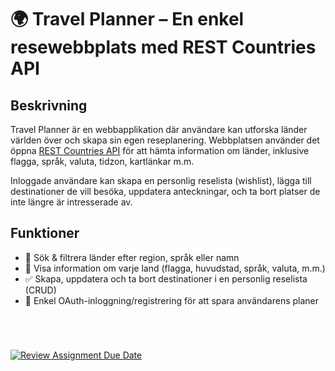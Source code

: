 # 🌍 Travel Planner – En enkel resewebbplats med REST Countries API

## Beskrivning

Travel Planner är en webbapplikation där användare kan utforska länder världen över och skapa sin egen reseplanering. Webbplatsen använder det öppna [REST Countries API](https://restcountries.com/) för att hämta information om länder, inklusive flagga, språk, valuta, tidzon, kartlänkar m.m.

Inloggade användare kan skapa en personlig reselista (wishlist), lägga till destinationer de vill besöka, uppdatera anteckningar, och ta bort platser de inte längre är intresserade av.

## Funktioner

- 🔎 Sök & filtrera länder efter region, språk eller namn
- 📄 Visa information om varje land (flagga, huvudstad, språk, valuta, m.m.)
- ✅ Skapa, uppdatera och ta bort destinationer i en personlig reselista (CRUD)
- 🔐 Enkel OAuth-inloggning/registrering för att spara användarens planer
#

<br>

[![Review Assignment Due Date](https://classroom.github.com/assets/deadline-readme-button-22041afd0340ce965d47ae6ef1cefeee28c7c493a6346c4f15d667ab976d596c.svg)](https://classroom.github.com/a/N68_urbh)
